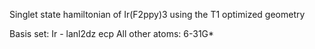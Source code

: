 Singlet state hamiltonian of Ir(F2ppy)3 using the T1 optimized geometry

Basis set:
Ir - lanl2dz ecp
All other atoms: 6-31G*
